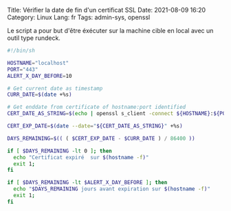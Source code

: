 Title: Vérifier la date de fin d'un certificat SSL
Date: 2021-08-09 16:20
Category: Linux
Lang: fr
Tags: admin-sys, openssl

Le script a pour but d'être éxécuter sur la machine cible en local avec un outil type rundeck.

```bash
#!/bin/sh

HOSTNAME="localhost"
PORT="443"
ALERT_X_DAY_BEFORE=10

# Get current date as timestamp
CURR_DATE=$(date +%s)

# Get enddate from certificate of hostname:port identified
CERT_DATE_AS_STRING=$(echo | openssl s_client -connect ${HOSTNAME}:${PORT} 2>/dev/null | openssl x509 -enddate -noout | cut -d '=' -f 2)                                                                            

CERT_EXP_DATE=$(date --date="${CERT_DATE_AS_STRING}" +%s)

DAYS_REMAINING=$(( ( $CERT_EXP_DATE - $CURR_DATE ) / 86400 ))

if [ $DAYS_REMAINING -lt 0 ]; then
  echo "Certificat expiré  sur $(hostname -f)"
  exit 1;
fi

if [ $DAYS_REMAINING -lt $ALERT_X_DAY_BEFORE ]; then
  echo "$DAYS_REMAINING jours avant expiration sur $(hostname -f)"
  exit 1;
fi
```
